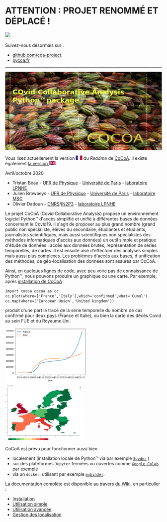 # ATTENTION : PROJET RENOMMÉ ET DÉPLACÉ !

<img src="https://upload.wikimedia.org/wikipedia/commons/thumb/5/5e/ANA_777-300_Taking_off_from_JFK.jpg/120px-ANA_777-300_Taking_off_from_JFK.jpg" />

Suivez-nous désormais sur :
 * [github.com/coa-project](http://github.com/coa-project).
 * [pycoa.fr](http://pycoa.fr)

---

![CoCoA Logo](/misc/cocoa_640_320.png)

Vous lisez actuellement la version <img src="/misc/FR.png" height="14px" alt="UK flag" /> du *Readme* de <a href="https://github.com/tjbtjbtjb/CoCoA">CoCoA</a>. Il existe également <a href="README.md">la version <img src="/misc/UK.png" height="14px" alt="FR flag" /></a>.

Avril/octobre 2020

* Tristan Beau - [UFR de Physique](https://physique.u-paris.fr/) - [Université de Paris](http://u-paris.fr) - [laboratoire LPNHE](http://lpnhe.in2p3.fr/)
* Julien Browaeys - [UFR de Physique](https://physique.u-paris.fr/) - [Université de Paris](http://u-paris.fr) - [laboratoire MSC](http://www.msc.univ-paris-diderot.fr/)
* Olivier Dadoun - [CNRS](http://cnrs.fr)/[IN2P3](http://www.in2p3.fr) - [laboratoire LPNHE](http://lpnhe.in2p3.fr/)

Le projet CoCoA (Covid Collaborative Analysis) propose un environnement logiciel Python™ d'accès simplifié et unifié à différentes bases de données concernant le Covid19. Il s'agit de proposer au plus grand nombre (grand public non spécialiste, élèves du secondaire, étudiantes et étudiants, journalistes scientifiques, mais aussi scientifiques non spécialistes des méthodes informatiques d'accès aux données) un outil simple et pratique d'étude de données : accès aux données brutes, représentation de séries temporelles, de cartes. Il est ensuite aisé d'effectuer des analyses simples mais aussi plus complexes. Les problèmes d'accès aux bases, d'unification des méthodes, de géo-localisation des données sont assurés par CoCoA. 

Ainsi, en quelques lignes de code, avec peu voire pas de connaissance de Python™, nous pouvons produire un graphique ou une carte. Par exemple, après [installation de CoCoA](https://github.com/tjbtjbtjb/CoCoA/wiki/FR:Install) :

```
import cocoa.cocoa as cc
cc.plot(where=['France','Italy'],which='confirmed',what='Cumul')
cc.map(where=['European Union','United kingdom'])
```

produit d'une part le tracé de la série temporelle du nombre de cas confirmé pour deux pays (France et Italie), ou bien la carte des décès Covid au sein l'UE et du Royaume Uni. 

<img src="/misc/cocoa_plot_example.png" height="180px"/> <img src="/misc/cocoa_map_example.png" height="180px" />

CoCoA est prévu pour fonctionner aussi bien 
- localement (installation locale de Python™ via par exemple [`Spyder`](https://www.spyder-ide.org/) )
- sur des plateformes `Jupyter` fermées ou ouvertes comme [`Google Colab`](https://colab.research.google.com/) par exemple
- via un `docker`, utilisant par exemple [`mybinder`](https://mybinder.org/).

La documentation complète est disponible au travers [du Wiki](https://github.com/tjbtjbtjb/CoCoA/wiki/FR:Home), en particulier :
- [Installation](https://github.com/tjbtjbtjb/CoCoA/wiki/FR:Install)
- [Utilisation simple](https://github.com/tjbtjbtjb/CoCoA/wiki/FR:Basics)
- [Utilisation avancée](https://github.com/tjbtjbtjb/CoCoA/wiki/FR:AdvancedUsage)
- [Gestion des localisation](https://github.com/tjbtjbtjb/CoCoA/wiki/FR:Geo)

